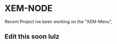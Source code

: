 # XEM-NODE
Recent Project ive been working on the "XEM-Menu",


Edit this soon lulz
----------------------------------

